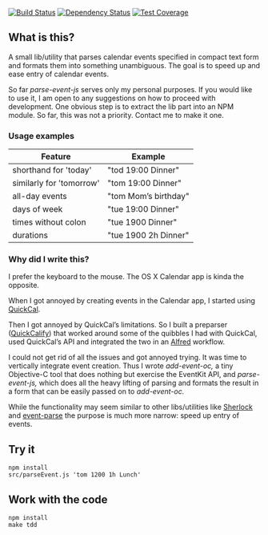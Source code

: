 [![Build Status](https://travis-ci.org/alexbepple/parse-event-js.svg?branch=master)](https://travis-ci.org/alexbepple/parse-event-js)
[![Dependency Status](https://gemnasium.com/alexbepple/parse-event-js.svg)](https://gemnasium.com/alexbepple/parse-event-js)
[![Test Coverage](https://codeclimate.com/github/alexbepple/parse-event-js/badges/coverage.svg)](https://codeclimate.com/github/alexbepple/parse-event-js)


## What is this?

A small lib/utility that parses calendar events specified in compact text form and formats them into something unambiguous. The goal is to speed up and ease entry of calendar events.

So far _parse-event-js_ serves only my personal purposes. If you would like to use it, I am open to any suggestions on how to proceed with development. One obvious step is to extract the lib part into an NPM module. So far, this was not a priority. Contact me to make it one.


### Usage examples

Feature                  | Example
-------------------------|----------------------
shorthand for 'today'    | "tod 19:00 Dinner"
similarly for 'tomorrow' | "tom 19:00 Dinner"
all-day events           | "tom Mom’s birthday"
days of week             | "tue 19:00 Dinner"
times without colon      | "tue 1900 Dinner"
durations                | "tue 1900 2h Dinner"


### Why did I write this?

I prefer the keyboard to the mouse. The OS X Calendar app is kinda the opposite. 

When I got annoyed by creating events in the Calendar app, I started using [QuickCal](http://quickcalapp.com/). 

Then I got annoyed by QuickCal’s limitations. So I built a preparser ([QuickCalify](https://github.com/alexbepple/quickcalify)) that worked around some of the quibbles I had with QuickCal, used QuickCal’s API and integrated the two in an [Alfred](http://www.alfredapp.com/) workflow. 

I could not get rid of all the issues and got annoyed trying. It was time to vertically integrate event creation. Thus I wrote _add-event-oc,_ a tiny Objective-C tool that does nothing but exercise the EventKit API, and _parse-event-js,_ which does all the heavy lifting of parsing and formats the result in a form that can be easily passed on to _add-event-oc._

While the functionality may seem similar to other libs/utilities like [Sherlock](https://github.com/Tabule/Sherlock) and [event-parse](https://github.com/ryhan/event-parse) the purpose is much more narrow: speed up entry of events.


## Try it

    npm install
    src/parseEvent.js 'tom 1200 1h Lunch'


## Work with the code

    npm install
    make tdd

